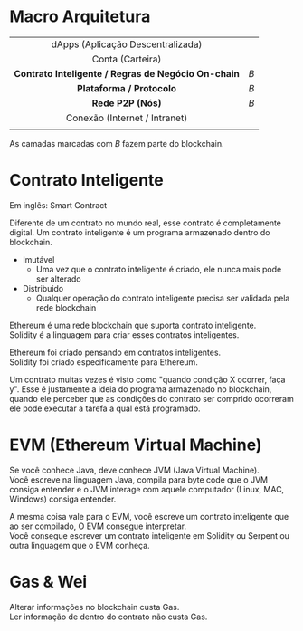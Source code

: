 # Macro Arquitetura

|                                                       |     |
| :-:                                                   | :-: |
| dApps (Aplicação Descentralizada)                     |     |
| Conta (Carteira)                                      |     |
| **Contrato Inteligente / Regras de Negócio On-chain** | *B* |
| **Plataforma / Protocolo**                            | *B* |
| **Rede P2P (Nós)**                                    | *B* |
| Conexão (Internet / Intranet)                         |     |
|                                                       |     |

As camadas marcadas com *B* fazem parte do blockchain.  

# Contrato Inteligente
Em inglês: Smart Contract  

Diferente de um contrato no mundo real, esse contrato é completamente digital. Um contrato inteligente é um programa armazenado dentro do blockchain.  

* Imutável
  * Uma vez que o contrato inteligente é criado, ele nunca mais pode ser alterado  
* Distribuido
  * Qualquer operação do contrato inteligente precisa ser validada pela rede blockchain

Ethereum é uma rede blockchain que suporta contrato inteligente.  
Solidity é a linguagem para criar esses contratos inteligentes.  

Ethereum foi criado pensando em contratos inteligentes.  
Solidity foi criado especificamente para Ethereum.  

Um contrato muitas vezes é visto como "quando condição X ocorrer, faça y". Esse é justamente a ideia do programa armazenado no blockchain, quando ele perceber que as condições do contrato ser comprido ocorreram ele pode executar a tarefa a qual está programado.  

# EVM (Ethereum Virtual Machine)
Se você conhece Java, deve conhece JVM (Java Virtual Machine).  
Você escreve na linguagem Java, compila para byte code que o JVM consiga entender e o JVM interage com aquele computador (Linux, MAC, Windows) consiga entender.  

A mesma coisa vale para o EVM, você escreve um contrato inteligente que ao ser compilado, O EVM consegue interpretar.  
Você consegue escrever um contrato inteligente em Solidity ou Serpent ou outra linguagem que o EVM conheça.  

# Gas & Wei
Alterar informações no blockchain custa Gas.  
Ler informação de dentro do contrato não custa Gas.  
